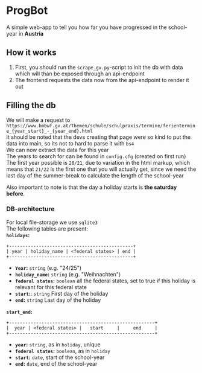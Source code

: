 # ProgBot
A simple web-app to tell you how far you have progressed in the school-year in **Austria**

## How it works
1. First, you should run the `scrape_gv.py`-script to init the db with data which will than be exposed through an api-endpoint
2. The frontend requests the data now from the api-endpoint to render it out

## Filling the db
We will make a request to `https://www.bmbwf.gv.at/Themen/schule/schulpraxis/termine/ferientermine_{year_start}_-_{year_end}.html`  
It should be noted that the devs creating that page were so kind to put the data into main, so its not to hard to parse it with `bs4`  
We can now extract the data for this year  
The years to search for can be found in `config.cfg` (created on first run)
The first year possible is `20/21`, due to variation in the html markup, which means that `21/22` is the first one that you will actually get, since we need the last day of the summer-break to calculate the length of the school-year
  
Also important to note is that the day a holiday starts is **the saturday before**.

### DB-architecture
For local file-storage we use `sqlite3`  
The following tables are present:  
**`holidays`:**
```
+----------------------------------------------+
| year | holiday_name | <federal states> | end |
+----------------------------------------------+
```
- **`Year`:** `string` (e.g. "24/25")
- **`holiday_name`:** `string` (e.g. "Weihnachten")
- **`federal states`:** `boolean` all the federal states, set to true if this holiday is relevant for this federal state
- **`start`:**: `string` First day of the holiday
- **`end`:** `string` Last day of the holiday

**`start_end`:**
```
+------------------------------------------------------+
|  year | <federal states> |   start     |     end     |
+------------------------------------------------------+
```
- **`year`:** `string`, as in `holiday`, unique
- **`federal states`:** `boolean`, as in `holiday`
- **`start`:** `date`, start of the school-year
- **`end`:** `date`, end of the school-year
